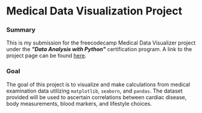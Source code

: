 # Medical Data Visualization Project

### Summary
This is my submission for the freecodecamp Medical Data Visualizer project under the ***"Data Analysis with Python"*** certification program. A link to the project page can be found [here](https://www.freecodecamp.org/learn/data-analysis-with-python/data-analysis-with-python-projects/medical-data-visualizer).

### Goal
The goal of this project is to visualize and make calculations from medical examination data utilizing ```matplotlib```, ```seaborn```, and ```pandas```. The dataset provided will be used to ascertain correlations between cardiac disease, body measurements, blood markers, and lifestyle choices.
